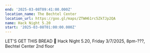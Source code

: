```yaml
---
end: '2025-03-08T09:41:00.000Z'
location_name: The Bechtel Center
location_url: https://goo.gl/maps/ZTWH61rc5ZkTJp2QA
name: Hack Night 5.20
start: '2025-03-08T01:00:00.000Z'
---
```


LET'S GET THIS BREAD 🍞 Hack Night 5.20, Friday 3/7/2025, 8pm-???, Bechtel Center 2nd floor